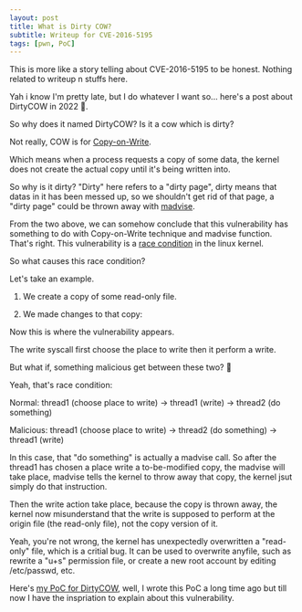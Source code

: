 ```yaml
---
layout: post
title: What is Dirty COW?
subtitle: Writeup for CVE-2016-5195
tags: [pwn, PoC]
---
```


This is more like a story telling about CVE-2016-5195 to be honest. Nothing related to writeup n stuffs here.

Yah i know I'm pretty late, but I do whatever I want so... here's a post about DirtyCOW in 2022 🔫.

So why does it named DirtyCOW? Is it a cow which is dirty?

Not really, COW is for [Copy-on-Write](https://en.wikipedia.org/wiki/Copy-on-write).

Which means when a process requests a copy of some data, the kernel does not create the actual copy until it's being written into.

So why is it dirty? "Dirty" here refers to a "dirty page", dirty means that datas in it has been messed up, so we shouldn't get rid of that page, a "dirty page" could be thrown away with [madvise](https://man7.org/linux/man-pages/man2/madvise.2.html).

From the two above, we can somehow conclude that this vulnerability has something to do with Copy-on-Write technique and madvise function. That's right. This vulnerability is a [race condition](https://docs.microsoft.com/en-us/troubleshoot/developer/visualstudio/visual-basic/race-conditions-deadlocks) in the linux kernel.

So what causes this race condition?

Let's take an example.

1. We create a copy of some read-only file.

2. We made changes to that copy:

Now this is where the vulnerability appears.

The write syscall first choose the place to write then it perform a write.

But what if, something malicious get between these two? 🧠

Yeah, that's race condition:

Normal: <span class="color-green">thread1 (choose place to write) -> thread1 (write) -> thread2 (do something)</span>

Malicious: <span class="color-green">thread1 (choose place to write)</span> -> <span class="color-orange">thread2 (do something)</span> -> <span class="color-green">thread1 (write)</span>

In this case, that "do something" is actually a madvise call. So after the thread1 has chosen a place write a to-be-modified copy, the madvise will take place, madvise tells the kernel to throw away that copy, the kernel jsut simply do that instruction.

Then the write action take place, because the copy is thrown away, the kernel now misunderstand that the write is supposed to perform at the origin file (the read-only file), not the copy version of it.

Yeah, you're not wrong, the kernel has unexpectedly overwritten a "read-only" file, which is a critial bug. It can be used to overwrite anyfile, such as rewrite a "u+s" permission file, or create a new root account by editing /etc/passwd, etc.

Here's [my PoC for DirtyCOW](https://github.com/th3-5had0w/DirtyCOW-PoC), well, I wrote this PoC a long time ago but till now I have the inspriation to explain about this vulnerability.
